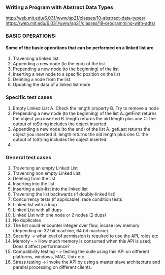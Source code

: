 ### Writing a Program with Abstract Data Types
http://web.mit.edu/6.031/www/sp21/classes/10-abstract-data-types/
https://web.mit.edu/6.031/www/sp21/classes/19-programming-with-adts/

### BASIC OPERATIONS:
#### Some of the basic operations that can be performed on a linked list are
1. Traversing a linked list.
2. Appending a new node (to the end) of the list
3. Prepending a new node (to the beginning) of the list
4. Inserting a new node to a specific position on the list
5. Deleting a node from the list
6. Updating the data of a linked list node

### Specific test cases
1. Empty Linked List 
   A. Check the length property
   B. Try to remove a node
2. Prepending a new node (to the beginning) of the list 
   A. getFirst returns the object you inserted
   B. length returns the old length plus one
   C. the output of toString includes the object inserted
3. Appending a new node (to the end) of the list
   A. getLast returns the object you inserted
   B. length returns the old length plus one
   C. the output of toString includes the object inserted
4. 

### General test cases
1. Traversing an empty Linked List
2. Traversing non empty Linked List
3. Deleting from the list
4. Inserting into the list 
5. Inserting a sub-list into the linked list 
6. Traversing the list backwards (if doubly-linked list) 
7. Concurrency tests (if applicable): race condition tests
8. Linked list with a loop
9. Linked List with all dups
10. Linked List with one node or 2 nodes (2 dups)
11. No duplicates
12. The list could encounter integer over flow, incase low memory (depending on 32 bit machine, 64 bit machine)
13. Security -> what level of permission is required to use the API, roles etc
14. Memory - > How much memory is consumed when this API is used; Does it affect performance?
15. Compatibility testing - > testing the suite using this API on different platforms, windows, MAC, Unix etc.
16. Stress testing -> Invoke the API by using a master slave architecture and parallel processing on different clients.
